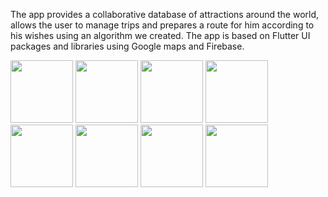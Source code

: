 The app provides a collaborative database of attractions around the world, allows the user to manage trips and prepares a route for him according to his wishes using an algorithm we created. The app is based on Flutter UI packages and libraries using Google maps and Firebase.


<img src="https://user-images.githubusercontent.com/45766957/131857513-64c780da-5db5-4574-8226-34c2dcc503cb.jpeg" width="100">
<img src="https://user-images.githubusercontent.com/45766957/131863976-5aa4ced8-0060-4b4b-abc4-f122c895bca0.jpeg" width="100">
<img src="https://user-images.githubusercontent.com/45766957/131864200-39648b95-6d70-40d3-8a0d-688dd3241439.jpeg" width="100">
<img src="https://user-images.githubusercontent.com/45766957/131864218-04e594e1-d87a-45db-8775-f7517e891bde.jpeg" width="100">
<img src="https://user-images.githubusercontent.com/45766957/131864225-369b2081-f24d-4f3a-80ff-9fae4d0d83cb.jpeg" width="100">
<img src="https://user-images.githubusercontent.com/45766957/131864232-a39d8c56-5ac4-44f9-8104-16c7fdbbfa25.jpeg" width="100">
<img src="https://user-images.githubusercontent.com/45766957/131864250-b9f88828-e971-4f20-86c8-27b9f1aa7b9c.jpeg" width="100">
<img src="https://user-images.githubusercontent.com/45766957/131864257-aba61e8a-a45e-42d1-be87-9ca24c40da48.jpeg" width="100">

